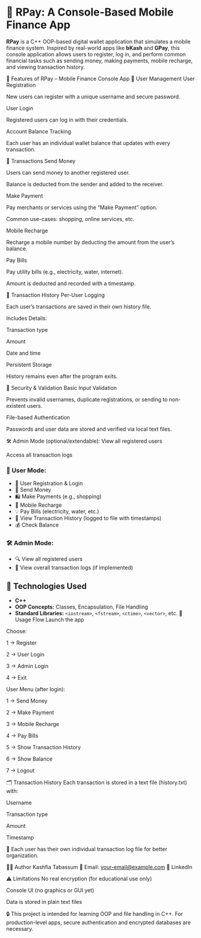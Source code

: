 # 💸 RPay: A Console-Based Mobile Finance App

**RPay** is a C++ OOP-based digital wallet application that simulates a mobile finance system. Inspired by real-world apps like **bKash** and **GPay**, this console application allows users to register, log in, and perform common financial tasks such as sending money, making payments, mobile recharge, and viewing transaction history.

🌟 Features of RPay – Mobile Finance Console App
👤 User Management
User Registration

New users can register with a unique username and secure password.

User Login

Registered users can log in with their credentials.

Account Balance Tracking

Each user has an individual wallet balance that updates with every transaction.

💸 Transactions
Send Money

Users can send money to another registered user.

Balance is deducted from the sender and added to the receiver.

Make Payment

Pay merchants or services using the “Make Payment” option.

Common use-cases: shopping, online services, etc.

Mobile Recharge

Recharge a mobile number by deducting the amount from the user’s balance.

Pay Bills

Pay utility bills (e.g., electricity, water, internet).

Amount is deducted and recorded with a timestamp.

🧾 Transaction History
Per-User Logging

Each user’s transactions are saved in their own history file.

Includes Details:

Transaction type

Amount

Date and time

Persistent Storage

History remains even after the program exits.

🔐 Security & Validation
Basic Input Validation

Prevents invalid usernames, duplicate registrations, or sending to non-existent users.

File-based Authentication

Passwords and user data are stored and verified via local text files.

🛠 Admin Mode (optional/extendable):
View all registered users

Access all transaction logs

### 👤 User Mode:
- 🔐 User Registration & Login
- 💸 Send Money
- 🛍 Make Payments (e.g., shopping)
- 📱 Mobile Recharge
- 💡 Pay Bills (electricity, water, etc.)
- 🧾 View Transaction History (logged to file with timestamps)
- 💰 Check Balance

### 🛠 Admin Mode:
- 🔍 View all registered users
- 🧾 View overall transaction logs (if implemented)

## 🧰 Technologies Used

- **C++**
- **OOP Concepts:** Classes, Encapsulation, File Handling
- **Standard Libraries:** `<iostream>`, `<fstream>`, `<ctime>`, `<vector>`, etc.
🧪 Usage Flow
Launch the app

Choose:

1 → Register

2 → User Login

3 → Admin Login

4 → Exit

User Menu (after login):

1 → Send Money

2 → Make Payment

3 → Mobile Recharge

4 → Pay Bills

5 → Show Transaction History

6 → Show Balance

7 → Logout

🗂 Transaction History
Each transaction is stored in a text file (history.txt) with:

Username

Transaction type

Amount

Timestamp

📌 Each user has their own individual transaction log file for better organization.

🧑‍💻 Author
Kashfia Tabassum
📧 Email: your-email@example.com
🔗 LinkedIn

⚠️ Limitations
No real encryption (for educational use only)

Console UI (no graphics or GUI yet)

Data is stored in plain text files

🔒 This project is intended for learning OOP and file handling in C++. For production-level apps, secure authentication and encrypted databases are necessary.
